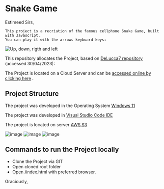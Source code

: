 # Snake Game

Estimeed Sirs,

```
This project is a recriation of the famous cellphone Snake Game, built with Javascript.
You can play it with the arrows keyboard keys:

```
![Up, down, rigth and left](http://lh5.ggpht.com/-xlok-SYiLXQ/UXE1sddejaI/AAAAAAAAE74/cBgGFSBQuK8/setas_navegue_thumb%25255B1%25255D.gif?imgmax=800)

This repository allocates the Project, based on [DeLucca7 repository](https://github.com/DeLucca7/Snake-Game_Javascript) (accessed 30/04/2023):

The Project is located on a Cloud Server and can be [accessed online by clicking here](http://projects-javascript-03.snake.game.s3-website-sa-east-1.amazonaws.com/) .

## Project Structure
The project was developed in the Operating System [Windows 11](https://www.microsoft.com/en-us/windows/windows-11?r=1)

The project was developed in [Visual Studio Code IDE](https://code.visualstudio.com/)

The project is located on server [AWS S3](https://aws.amazon.com/console/)

![image](https://img.shields.io/badge/Windows-017AD7?style=for-the-badge&logo=windows&logoColor=white)
![image](https://img.shields.io/badge/JavaScript-F7DF1E?style=for-the-badge&logo=javascript&logoColor=black)
![image](https://img.shields.io/badge/Amazon_AWS-232F3E?style=for-the-badge&logo=amazon-aws&logoColor=white)

## Commands to run the Project locally
- Clone the Project via GIT
- Open cloned root folder
- Open /index.html with preferred browser.

Graciously,
